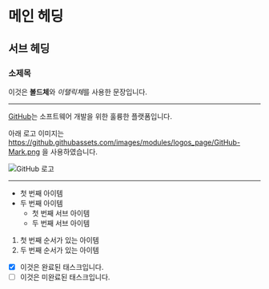 # 메인 헤딩
## 서브 헤딩
### 소제목

이것은 **볼드체**와 *이탤릭체*를 사용한 문장입니다.


---

[GitHub](https://github.com)는 소프트웨어 개발을 위한 훌륭한 플랫폼입니다.

아래 로고 이미지는 https://github.githubassets.com/images/modules/logos_page/GitHub-Mark.png 을 사용하였습니다.

![GitHub 로고](https://github.githubassets.com/images/modules/logos_page/GitHub-Mark.png)

---

- 첫 번째 아이템
- 두 번째 아이템
  - 첫 번째 서브 아이템
  - 두 번째 서브 아이템
 
1. 첫 번째 순서가 있는 아이템
2. 두 번째 순서가 있는 아이템

- [x] 이것은 완료된 태스크입니다.
- [ ] 이것은 미완료된 태스크입니다.
